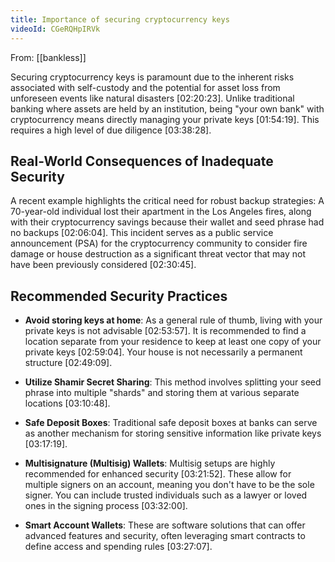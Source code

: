 ```yaml
---
title: Importance of securing cryptocurrency keys
videoId: CGeRQHpIRVk
---
```


From: [[bankless]] <br/> 

Securing cryptocurrency keys is paramount due to the inherent risks associated with self-custody and the potential for asset loss from unforeseen events like natural disasters <a class="yt-timestamp" data-t="02:20:23">[02:20:23]</a>. Unlike traditional banking where assets are held by an institution, being "your own bank" with cryptocurrency means directly managing your private keys <a class="yt-timestamp" data-t="01:54:19">[01:54:19]</a>. This requires a high level of due diligence <a class="yt-timestamp" data-t="03:38:28">[03:38:28]</a>.

## Real-World Consequences of Inadequate Security

A recent example highlights the critical need for robust backup strategies: A 70-year-old individual lost their apartment in the Los Angeles fires, along with their cryptocurrency savings because their wallet and seed phrase had no backups <a class="yt-timestamp" data-t="02:06:04">[02:06:04]</a>. This incident serves as a public service announcement (PSA) for the cryptocurrency community to consider fire damage or house destruction as a significant threat vector that may not have been previously considered <a class="yt-timestamp" data-t="02:30:45">[02:30:45]</a>.

## Recommended Security Practices

*   **Avoid storing keys at home**: As a general rule of thumb, living with your private keys is not advisable <a class="yt-timestamp" data-t="02:53:57">[02:53:57]</a>. It is recommended to find a location separate from your residence to keep at least one copy of your private keys <a class="yt-timestamp" data-t="02:59:04">[02:59:04]</a>. Your house is not necessarily a permanent structure <a class="yt-timestamp" data-t="02:49:09">[02:49:09]</a>.

*   **Utilize Shamir Secret Sharing**: This method involves splitting your seed phrase into multiple "shards" and storing them at various separate locations <a class="yt-timestamp" data-t="03:10:48">[03:10:48]</a>.

*   **Safe Deposit Boxes**: Traditional safe deposit boxes at banks can serve as another mechanism for storing sensitive information like private keys <a class="yt-timestamp" data-t="03:17:19">[03:17:19]</a>.

*   **Multisignature (Multisig) Wallets**: Multisig setups are highly recommended for enhanced security <a class="yt-timestamp" data-t="03:21:52">[03:21:52]</a>. These allow for multiple signers on an account, meaning you don't have to be the sole signer. You can include trusted individuals such as a lawyer or loved ones in the signing process <a class="yt-timestamp" data-t="03:32:00">[03:32:00]</a>.

*   **Smart Account Wallets**: These are software solutions that can offer advanced features and security, often leveraging smart contracts to define access and spending rules <a class="yt-timestamp" data-t="03:27:07">[03:27:07]</a>.